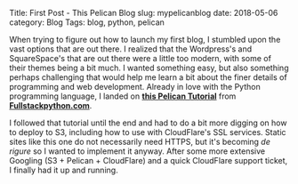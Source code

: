 Title: First Post - This Pelican Blog
slug: mypelicanblog
date: 2018-05-06
category: Blog
Tags: blog, python, pelican

When trying to figure out how to launch my first blog, I stumbled upon the vast options that are out there.  I realized that the Wordpress's and SquareSpace's that are out there were a little too modern, with some of their themes being a bit much.  I wanted something easy, but also something perhaps challenging that would help me learn a bit about the finer details of programming and web development.  Already in love with the Python programming language, I landed on [**this Pelican Tutorial**](https://www.fullstackpython.com/blog/generating-static-websites-pelican-jinja2-markdown.html) from [**Fullstackpython.com**](https://www.fullstackpython.com/).  

I followed that tutorial until the end and had to do a bit more digging on how to deploy to S3, including how to use with CloudFlare's SSL services.  Static sites like this one do not necessarily need HTTPS, but it's becoming _de rigure_ so I wanted to implement it anyway.  After some more extensive Googling (S3 + Pelican + CloudFlare) and a quick CloudFlare support ticket, I finally had it up and running.


